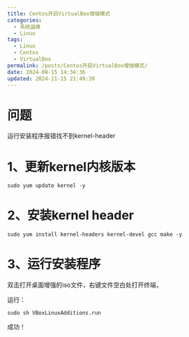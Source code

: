 ```yaml
---
title: Centos开启VirtualBox增强模式
categories:
  - 系统运维
  - Linux
tags:
  - Linux
  - Centos
  - VirtualBox
permalink: /posts/Centos开启VirtualBox增强模式/
date: 2024-08-15 14:34:36
updated: 2024-11-15 21:49:39
---
```

# 问题

运行安装程序报错找不到kernel-header



# 1、更新kernel内核版本

```shell
sudo yum update kernel -y
```



# 2、安装kernel header

```shell
sudo yum install kernel-headers kernel-devel gcc make -y
```



# 3、运行安装程序

双击打开桌面增强的iso文件，右键文件空白处打开终端，

运行： 

```shell
sudo sh VBoxLinuxAdditions.run
```

成功！